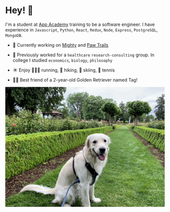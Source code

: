 # Hey! 👋

I'm a student at [App Academy](https:github.com/appacademy) training to be a software engineer. I have experience in `Javascript`, `Python`, `React`, `Redux`, `Node`, `Express`, `PostgreSQL`, `MongoDB`.

- 🌱 Currently working on [Mighty](https://github.com/matt-ramotar/mighty) and [Paw Trails](https://github.com/matt-ramotar/pawtrails)

- 🧰 Previously worked for a `healthcare` `research-consulting` group. In college I studied `economics`, `biology`, `philosophy`

- ☀️ Enjoy 🏃🏽‍♂️ running, 🥾 hiking, 🎿 skiing, 🎾 tennis

- 🐕‍🦺 Best friend of a 2-year-old Golden Retriever named Tag!

![Tag](tag.jpeg)
